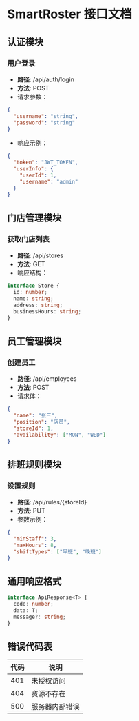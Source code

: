 # SmartRoster 接口文档

## 认证模块

### 用户登录
- **路径**: /api/auth/login
- **方法**: POST
- 请求参数：
```json
{
  "username": "string",
  "password": "string"
}
```
- 响应示例：
```json
{
  "token": "JWT_TOKEN",
  "userInfo": {
    "userId": 1,
    "username": "admin"
  }
}
```

## 门店管理模块

### 获取门店列表
- **路径**: /api/stores
- **方法**: GET
- 响应结构：
```ts
interface Store {
  id: number;
  name: string;
  address: string;
  businessHours: string;
}
```

## 员工管理模块

### 创建员工
- **路径**: /api/employees
- **方法**: POST
- 请求体：
```json
{
  "name": "张三",
  "position": "店员",
  "storeId": 1,
  "availability": ["MON", "WED"]
}
```

## 排班规则模块

### 设置规则
- **路径**: /api/rules/{storeId}
- **方法**: PUT
- 参数示例：
```json
{
  "minStaff": 3,
  "maxHours": 8,
  "shiftTypes": ["早班", "晚班"]
}
```

## 通用响应格式
```ts
interface ApiResponse<T> {
  code: number;
  data: T;
  message?: string;
}
```

## 错误代码表
| 代码 | 说明         |
|------|------------|
| 401  | 未授权访问    |
| 404  | 资源不存在    |
| 500  | 服务器内部错误 |